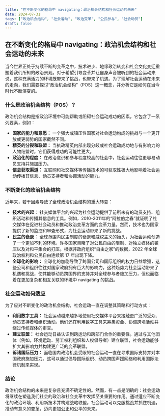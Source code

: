 ```yaml
---
title: "在不断变化的格局中 navigating：政治机会结构和社会运动的未来"
date: 2024-07-31
tags: ["政治机会结构", "社会运动", "政治变革", "公民参与", "社会动员"]
draft: false 
---
```


## 在不断变化的格局中 navigating：政治机会结构和社会运动的未来

当今世界正处于持续不断的变革之中，技术进步、地缘政治转变和社会文化变迁重塑着我们所知的政治景观。对于希望引导变革并让自身声音被听到的社会运动来说，这种充满活力的环境既带来了挑战，也带来了机遇。为了理解社会运动在未来的走向，我们需要探讨“政治机会结构”（POS）这一概念，并分析它是如何在当今时代不断演变的。

### 什么是政治机会结构（POS）？

政治机会结构是指政治环境中可能帮助或阻碍社会运动成功的因素。它包含了一系列要素，例如：

* **国家的能力和意愿：** 一个强大或镇压性国家对社会运动构成的挑战与一个更开放或更弱势的国家截然不同。
* **精英的分裂和联盟：** 当执政精英内部出现分歧或社会运动成功地与有影响力的人物结盟时，它们获得成功的可能性更大。
* **政治化的程度：** 在政治意识和参与程度较高的社会中，社会运动往往更容易动员支持并施加压力。
* **信息获取渠道：** 互联网和社交媒体等传播技术的可获取性极大地影响着社会运动传播其信息、动员支持者和协调活动的能力。

### 不断变化的政治机会结构

近年来，若干因素导致了全球政治机会结构的重大转变：

* **技术的兴起：** 社交媒体平台的兴起为社会运动提供了前所未有的动员支持、组织活动和传播其信息的工具。例如，2010-2011年的“阿拉伯之春”就证明了社交媒体在促进社会动员和推动政治变革方面的变革力量。然而，技术也为国家提供了新的监控和审查形式，为社会运动带来了新的挑战。
* **民主的衰退：** 全球范围内民主制度的衰退和威权主义的抬头，为社会运动创造了一个更加不利的环境。许多国家目睹了对公民自由的限制、对独立媒体的镇压以及对和平集会的打压。根据非政府组织“自由之家”的数据，2022 年全球政治权利和公民自由连续第 17 年出现下降。
* **全球化的影响：** 全球化的加剧导致了跨国公司和国际组织的权力日益增强，这些公司和组织往往对国家政府拥有巨大的影响力。这种趋势为社会运动带来了机遇和挑战，使其能够动员跨国界的支持并对全球参与者施加压力，但也面临着在更加复杂和相互关联的环境中 navigating 的挑战。

### 社会运动如何适应

为了应对不断变化的政治机会结构，社会运动一直在调整其策略和行动方式：

* **利用数字工具：** 社会运动越来越多地使用社交媒体平台来接触更广泛的受众、动员支持者和组织活动。他们还在利用数字工具来筹集资金、协调跨境活动并绕过传统媒体的审查。
* **建立联盟：** 社会运动日益认识到跨运动和跨部门合作的重要性。通过与其他团体（例如，环境运动、劳工权利组织和人权倡导者）建立联盟，社会运动能够扩大其影响力并构建更广泛的变革联盟。
* **诉诸国际压力：** 面临国内政治机会受限的社会运动一直在寻求国际支持并对本国政府施加压力。这可以通过倡导国际组织、动员跨国声援网络和利用国际法律机制来实现。

### 结论

政治机会结构的未来是复杂且充满不确定性的。然而，有一点是明确的：社会运动将继续在塑造我们社会的政治和社会变革中发挥至关重要的作用。通过适应不断变化的政治环境、利用新技术并构建战略联盟，社会运动可以克服挑战并抓住机遇，推动有意义的变革，迈向更加公正和公平的未来。